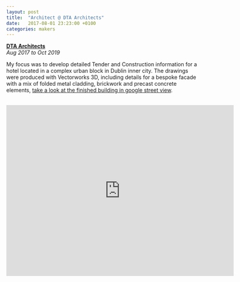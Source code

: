 ```yaml
---
layout: post
title:  "Architect @ DTA Architects"
date:   2017-08-01 23:23:00 +0100
categories: makers
---
```


**[DTA Architects](https://dta.ie/)**  
_Aug 2017 to Oct 2019_

My focus was to develop detailed Tender and Construction information for a hotel located in a complex urban block in Dublin inner city. The drawings were produced with Vectorworks 3D, including details for a bespoke facade with a mix of folded metal cladding, brickwork and precast concrete elements, [take a look at the finished building in google street view](https://www.google.com/maps/@53.3451004,-6.2513933,3a,75y,239.76h,108.2t/data=!3m6!1e1!3m4!1slEvi_KxnqIc07cSEGZGxPA!2e0!7i16384!8i8192).

<br>

<iframe src="https://www.google.com/maps/embed?pb=!4v1677449674066!6m8!1m7!1slEvi_KxnqIc07cSEGZGxPA!2m2!1d53.34509973888949!2d-6.251395524224093!3f239.76!4f18.200000000000003!5f0.7820865974627469" width="600" height="450" style="border:0;" allowfullscreen="" loading="lazy" referrerpolicy="no-referrer-when-downgrade"></iframe>
